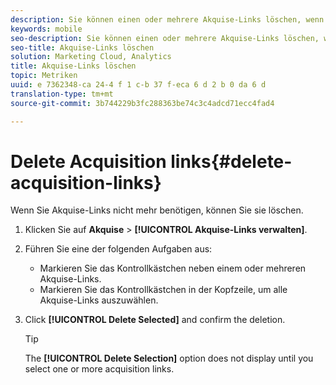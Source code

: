 ```yaml
---
description: Sie können einen oder mehrere Akquise-Links löschen, wenn diese nicht mehr benötigt werden.
keywords: mobile
seo-description: Sie können einen oder mehrere Akquise-Links löschen, wenn diese nicht mehr benötigt werden.
seo-title: Akquise-Links löschen
solution: Marketing Cloud, Analytics
title: Akquise-Links löschen
topic: Metriken
uuid: e 7362348-ca 24-4 f 1 c-b 37 f-eca 6 d 2 b 0 da 6 d
translation-type: tm+mt
source-git-commit: 3b744229b3fc288363be74c3c4adcd71ecc4fad4

---
```



# Delete Acquisition links{#delete-acquisition-links}

Wenn Sie Akquise-Links nicht mehr benötigen, können Sie sie löschen.

1. Klicken Sie auf **Akquise** &gt; **[!UICONTROL Akquise-Links verwalten]**.
1. Führen Sie eine der folgenden Aufgaben aus:

   * Markieren Sie das Kontrollkästchen neben einem oder mehreren Akquise-Links.
   * Markieren Sie das Kontrollkästchen in der Kopfzeile, um alle Akquise-Links auszuwählen.

1. Click **[!UICONTROL Delete Selected]** and confirm the deletion.

   >[!TIP]
   >
   >The **[!UICONTROL Delete Selection]** option does not display until you select one or more acquisition links.


